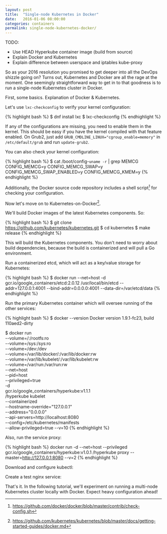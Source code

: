 ```yaml
---
layout: post
title:  "Single-node Kubernetes in Docker"
date:   2016-01-06 08:00:00
categories: containers
permalink: single-node-kubernetes-docker/
---
```


TODO:

- Use HEAD Hyperkube container image (build from source)
- Explain Docker and Kubernetes
- Explain difference between userspace and iptables kube-proxy

So as your 2016 resolution you promised to get deeper into all the DevOps shizzle going on? Turns out, Kubernetes and Docker are all the rage at the moment. One seemingly straightforward way to get in to that goodness is to run a single-node Kubernetes cluster in Docker.

First, some basics. Explanation of Docker & Kubernetes.

Let's use `lxc-checkconfig` to verify your kernel configuration:

{% highlight bash %}
$ dnf install lxc
$ lxc-checkconfig
{% endhighlight %}

If any of the configurations are missing, you need to enable them in the kernel. This should be easy if you have the kernel compiled with that feature enabled. On Grub2, just add `GRUB_CMDLINE_LINUX="cgroup_enable=memory"` in `/etc/default/grub` and run `update-grub2`. 

You can also check your kernel configuration:

{% highlight bash %}
$ cat /boot/config-`uname -r` | grep MEMCG
CONFIG_MEMCG=y
CONFIG_MEMCG_SWAP=y
CONFIG_MEMCG_SWAP_ENABLED=y
CONFIG_MEMCG_KMEM=y
{% endhighlight %}

Additionally, the Docker source code repository includes a shell script[^1] for checking your configuration.

[^1]:<https://github.com/docker/docker/blob/master/contrib/check-config.sh>

Now let's move on to Kubernetes-on-Docker[^2].

[^2]:<https://github.com/kubernetes/kubernetes/blob/master/docs/getting-started-guides/docker.md>

We'll build Docker images of the latest Kubernetes components. So:

{% highlight bash %}
$ git clone https://github.com/kubernetes/kubernetes.git
$ cd kubernetes
$ make release
{% endhighlight %}

This will build the Kubernetes components. You don't need to worry about build dependencies, because the build is containerized and will pull a Go environment.



Run a containerized etcd, which will act as a key/value storage for Kubernetes:

{% highlight bash %}
$ docker run --net=host -d gcr.io/google_containers/etcd:2.0.12 /usr/local/bin/etcd --addr=127.0.0.1:4001 --bind-addr=0.0.0.0:4001 --data-dir=/var/etcd/data
{% endhighlight %}

Run the primary Kubernetes container which will oversee running of the other services:

{% highlight bash %}
$ docker --version
Docker version 1.9.1-fc23, build 110aed2-dirty

$ docker run \
    --volume=/:/rootfs:ro \
    --volume=/sys:/sys:ro \
    --volume=/dev:/dev \
    --volume=/var/lib/docker/:/var/lib/docker:rw \
    --volume=/var/lib/kubelet/:/var/lib/kubelet:rw \
    --volume=/var/run:/var/run:rw \
    --net=host \
    --pid=host \
    --privileged=true \
    -d \
    gcr.io/google_containers/hyperkube:v1.1.1 \
    /hyperkube kubelet \
        --containerized \
        --hostname-override="127.0.0.1" \
        --address="0.0.0.0" \
        --api-servers=http://localhost:8080 \
        --config=/etc/kubernetes/manifests \
        --allow-privileged=true --v=10
{% endhighlight %}

Also, run the service proxy:

{% highlight bash %}
docker run -d --net=host --privileged gcr.io/google_containers/hyperkube:v1.0.1 /hyperkube proxy --master=http://127.0.0.1:8080 --v=2
{% endhighlight %}

Download and configure kubectl:

Create a test nginx service:

That's it. In the following tutorial, we'll experiment on running a multi-node Kubernetes cluster locally with Docker. Expect heavy configuration ahead!
